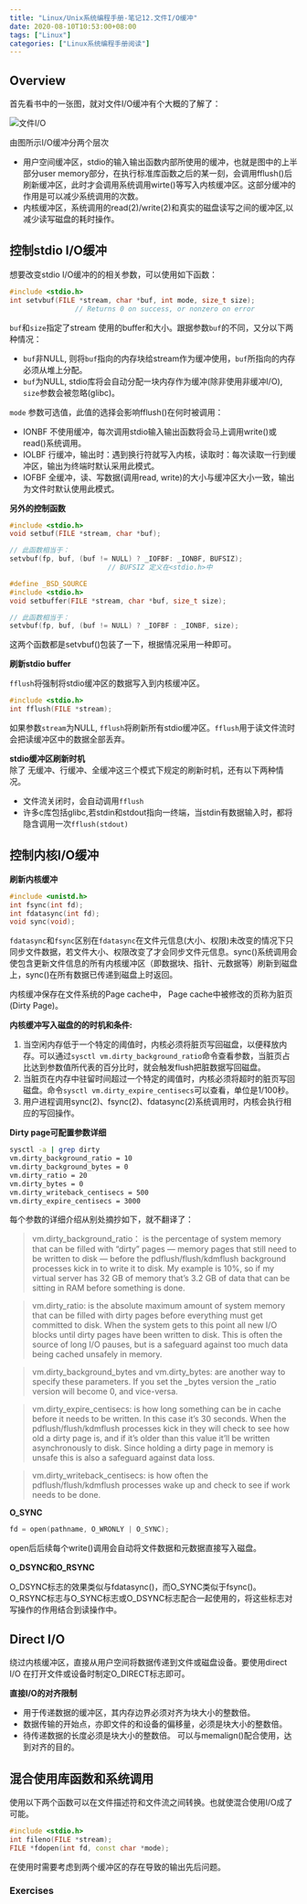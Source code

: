 ```yaml
---
title: "Linux/Unix系统编程手册-笔记12.文件I/O缓冲"
date: 2020-08-10T10:53:00+08:00
tags: ["Linux"]
categories: ["Linux系统编程手册阅读"]
---
```


## Overview

首先看书中的一张图，就对文件I/O缓冲有个大概的了解了：

![文件I/O](/img/the-linux-programming-interface-s12/summary_of_IO_buffering.png)

由图所示I/O缓冲分两个层次
- 用户空间缓冲区，stdio的输入输出函数内部所使用的缓冲，也就是图中的上半部分user memory部分，在执行标准库函数之后的某一刻，会调用fflush()后刷新缓冲区，此时才会调用系统调用wirte()等写入内核缓冲区。这部分缓冲的作用是可以减少系统调用的次数。
- 内核缓冲区，系统调用的read(2)/write(2)和真实的磁盘读写之间的缓冲区,以减少读写磁盘的耗时操作。

## 控制stdio I/O缓冲

想要改变stdio I/O缓冲的的相关参数，可以使用如下函数：

```cpp
#include <stdio.h>
int setvbuf(FILE *stream, char *buf, int mode, size_t size);
                // Returns 0 on success, or nonzero on error
```

`buf`和`size`指定了stream 使用的buffer和大小。跟据参数`buf`的不同，又分以下两种情况：
- `buf`非NULL, 则将`buf`指向的内存块给stream作为缓冲使用，`buf`所指向的内存必须从堆上分配。
- `buf`为NULL, stdio库将会自动分配一块内存作为缓冲(除非使用非缓冲I/O), `size`参数会被忽略(glibc)。

`mode` 参数可选值，此值的选择会影响fflush()在何时被调用：

- IONBF 不使用缓冲，每次调用stdio输入输出函数将会马上调用write()或read()系统调用。
- IOLBF 行缓冲，输出时：遇到换行符就写入内核，读取时：每次读取一行到缓冲区，输出为终端时默认采用此模式。
- IOFBF 全缓冲，读、写数据(调用read, write)的大小与缓冲区大小一致，输出为文件时默认使用此模式。

**另外的控制函数**  

```cpp
#include <stdio.h>
void setbuf(FILE *stream, char *buf);

// 此函数相当于：
setvbuf(fp, buf, (buf != NULL) ? _IOFBF: _IONBF, BUFSIZ);
                        // BUFSIZ 定义在<stdio.h>中
```

```cpp
#define _BSD_SOURCE
#include <stdio.h>
void setbuffer(FILE *stream, char *buf, size_t size);

// 此函数相当于：
setvbuf(fp, buf, (buf != NULL) ? _IOFBF : _IONBF, size);
```
这两个函数都是setvbuf()包装了一下，根据情况采用一种即可。

**刷新stdio buffer**

`fflush`将强制将stdio缓冲区的数据写入到内核缓冲区。

```cpp
#include <stdio.h>
int fflush(FILE *stream);
```

如果参数`stream`为NULL, `fflush`将刷新所有stdio缓冲区。`fflush`用于读文件流时会把读缓冲区中的数据全部丢弃。

**stdio缓冲区刷新时机**   
除了 无缓冲、行缓冲、全缓冲这三个模式下规定的刷新时机，还有以下两种情况。
- 文件流关闭时，会自动调用`fflush`
- 许多c库包括glibc,若stdin和stdout指向一终端，当stdin有数据输入时，都将隐含调用一次`fflush(stdout)`

## 控制内核I/O缓冲

**刷新内核缓冲**  
```cpp
#include <unistd.h>
int fsync(int fd);
int fdatasync(int fd);
void sync(void);
```
`fdatasync`和`fsync`区别在`fdatasync`在文件元信息(大小、权限)未改变的情况下只同步文件数据，若文件大小、权限改变了才会同步文件元信息。sync()系统调用会使包含更新文件信息的所有内核缓冲区（即数据块、指针、元数据等）刷新到磁盘上，sync()在所有数据已传递到磁盘上时返回。

内核缓冲保存在文件系统的Page cache中， Page cache中被修改的页称为脏页(Dirty Page)。 

**内核缓冲写入磁盘的的时机和条件:**  

1. 当空闲内存低于一个特定的阈值时，内核必须将脏页写回磁盘，以便释放内存。可以通过`sysctl vm.dirty_background_ratio`命令查看参数，当脏页占比达到参数值所代表的百分比时，就会触发flush把脏数据写回磁盘。
2. 当脏页在内存中驻留时间超过一个特定的阈值时，内核必须将超时的脏页写回磁盘。命令`sysctl vm.dirty_expire_centisecs`可以查看，单位是1/100秒。
3. 用户进程调用sync(2)、fsync(2)、fdatasync(2)系统调用时，内核会执行相应的写回操作。

**Dirty page可配置参数详细**
```sh
sysctl -a | grep dirty
vm.dirty_background_ratio = 10
vm.dirty_background_bytes = 0
vm.dirty_ratio = 20
vm.dirty_bytes = 0
vm.dirty_writeback_centisecs = 500
vm.dirty_expire_centisecs = 3000
```
每个参数的详细介绍从别处摘抄如下，就不翻译了：

> vm.dirty_background_ratio： is the percentage of system memory that can be filled with “dirty” pages — memory pages that still need to be written to disk — before the pdflush/flush/kdmflush background processes kick in to write it to disk. My example is 10%, so if my virtual server has 32 GB of memory that’s 3.2 GB of data that can be sitting in RAM before something is done.

> vm.dirty_ratio: is the absolute maximum amount of system memory that can be filled with dirty pages before everything must get committed to disk. When the system gets to this point all new I/O blocks until dirty pages have been written to disk. This is often the source of long I/O pauses, but is a safeguard against too much data being cached unsafely in memory.

> vm.dirty_background_bytes and vm.dirty_bytes: are another way to specify these parameters. If you set the _bytes version the _ratio version will become 0, and vice-versa.

> vm.dirty_expire_centisecs: is how long something can be in cache before it needs to be written. In this case it’s 30 seconds. When the pdflush/flush/kdmflush processes kick in they will check to see how old a dirty page is, and if it’s older than this value it’ll be written asynchronously to disk. Since holding a dirty page in memory is unsafe this is also a safeguard against data loss.

> vm.dirty_writeback_centisecs: is how often the pdflush/flush/kdmflush processes wake up and check to see if work needs to be done.

**O_SYNC**

```cpp
fd = open(pathname, O_WRONLY | O_SYNC);
```
open后后续每个write()调用会自动将文件数据和元数据直接写入磁盘。

**O_DSYNC和O_RSYNC**

O_DSYNC标志的效果类似与fdatasync()，而O_SYNC类似于fsync()。  
O_RSYNC标志与O_SYNC标志或O_DSYNC标志配合一起使用的，将这些标志对写操作的作用结合到读操作中。

## Direct I/O

绕过内核缓冲区，直接从用户空间将数据传递到文件或磁盘设备。要使用direct I/O 在打开文件或设备时制定O_DIRECT标志即可。

**直接I/O的对齐限制**

- 用于传递数据的缓冲区，其内存边界必须对齐为块大小的整数倍。
- 数据传输的开始点，亦即文件的和设备的偏移量，必须是块大小的整数倍。
- 待传递数据的长度必须是块大小的整数倍。
可以与memalign()配合使用，达到对齐的目的。

## 混合使用库函数和系统调用

使用以下两个函数可以在文件描述符和文件流之间转换。也就使混合使用I/O成了可能。

```cpp
#include <stdio.h>
int fileno(FILE *stream);
FILE *fdopen(int fd, const char *mode);
```
在使用时需要考虑到两个缓冲区的存在导致的输出先后问题。

### Exercises

